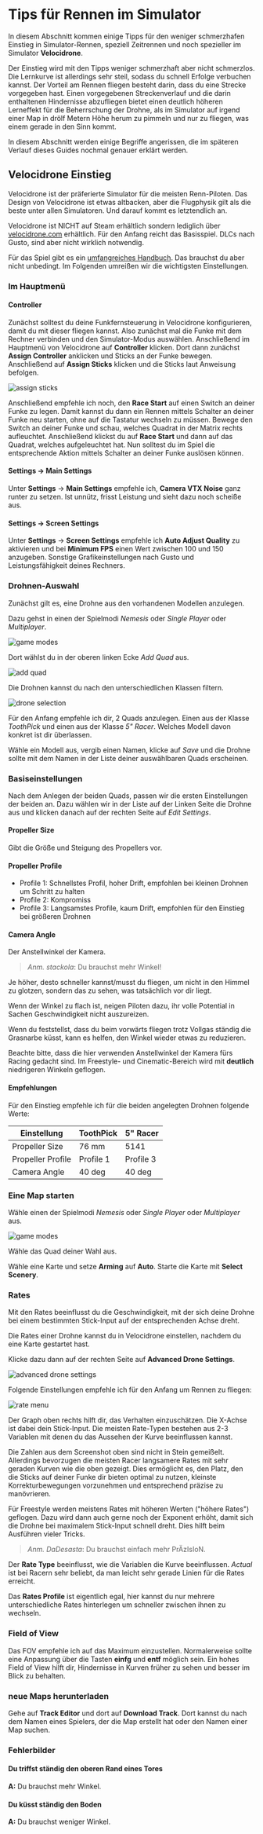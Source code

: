 # Tips für Rennen im Simulator

In diesem Abschnitt kommen einige Tipps für den weniger schmerzhafen Einstieg in Simulator-Rennen, speziell Zeitrennen und noch spezieller im Simulator **Velocidrone**.

Der Einstieg wird mit den Tipps weniger schmerzhaft aber nicht schmerzlos. Die Lernkurve ist allerdings sehr steil, sodass du schnell Erfolge verbuchen kannst. Der Vorteil am Rennen fliegen besteht darin, dass du eine Strecke vorgegeben hast. Einen vorgegebenen Streckenverlauf und die darin enthaltenen Hindernisse abzufliegen bietet einen deutlich höheren Lerneffekt für die Beherrschung der Drohne, als im Simulator auf irgend einer Map in drölf Metern Höhe herum zu pimmeln und nur zu fliegen, was einem gerade in den Sinn kommt.

In diesem Abschnitt werden einige Begriffe angerissen, die im späteren Verlauf dieses Guides nochmal genauer erklärt werden.

## Velocidrone Einstieg

Velocidrone ist der präferierte Simulator für die meisten Renn-Piloten. Das Design von Velocidrone ist etwas altbacken, aber die Flugphysik gilt als die beste unter allen Simulatoren. Und darauf kommt es letztendlich an.

Velocidrone ist NICHT auf Steam erhältlich sondern lediglich über [velocidrone.com](https://www.velocidrone.com/) erhältlich. Für den Anfang reicht das Basisspiel. DLCs nach Gusto, sind aber nicht wirklich notwendig.

Für das Spiel gibt es ein [umfangreiches Handbuch](https://www.velocidrone.com/downloads/VelociDroneManual.pdf). Das brauchst du aber nicht unbedingt. Im Folgenden umreißen wir die wichtigsten Einstellungen.

### Im Hauptmenü

#### Controller

Zunächst solltest du deine Funkfernsteuerung in Velocidrone konfigurieren, damit du mit dieser fliegen kannst. Also zunächst mal die Funke mit dem Rechner verbinden und den Simulator-Modus auswählen. Anschließend im Hauptmenü von Velocidrone auf **Controller** klicken. Dort dann zunächst **Assign Controller** anklicken und Sticks an der Funke bewegen. Anschließend auf **Assign Sticks** klicken und die Sticks laut Anweisung befolgen.

![assign sticks](/img/velocidrone/velocidrone_controller_assign_sticks.png)

Anschließend empfehle ich noch, den **Race Start** auf einen Switch an deiner Funke zu legen. Damit kannst du dann ein Rennen mittels Schalter an deiner Funke neu starten, ohne auf die Tastatur wechseln zu müssen. Bewege den Switch an deiner Funke und schau, welches Quadrat in der Matrix rechts aufleuchtet. Anschließend klickst du auf **Race Start** und dann auf das Quadrat, welches aufgeleuchtet hat. Nun solltest du im Spiel die entsprechende Aktion mittels Schalter an deiner Funke auslösen können.

#### Settings -> Main Settings

Unter **Settings** -> **Main Settings** empfehle ich, **Camera VTX Noise** ganz runter zu setzen. Ist unnütz, frisst Leistung und sieht dazu noch scheiße aus.

#### Settings -> Screen Settings

Unter **Settings** -> **Screen Settings** empfehle ich **Auto Adjust Quality** zu aktivieren und bei **Minimum FPS** einen Wert zwischen 100 und 150 anzugeben. Sonstige Grafikeinstellungen nach Gusto und Leistungsfähigkeit deines Rechners.

### Drohnen-Auswahl

Zunächst gilt es, eine Drohne aus den vorhandenen Modellen anzulegen.

Dazu gehst in einen der Spielmodi *Nemesis* oder *Single Player* oder *Multiplayer*.

![game modes](/img/velocidrone/velocidrone_main_menu_game_modes.png)

Dort wählst du in der oberen linken Ecke *Add Quad* aus.

![add quad](/img/velocidrone/velocidrone_add_quad.png)

Die Drohnen kannst du nach den unterschiedlichen Klassen filtern.

![drone selection](/img/velocidrone/velocidrone_drone_selection.png)

Für den Anfang empfehle ich dir, 2 Quads anzulegen. Einen aus der Klasse *ToothPick* und einen aus der Klasse *5" Racer*. Welches Modell davon konkret ist dir überlassen.

Wähle ein Modell aus, vergib einen Namen, klicke auf *Save* und die Drohne sollte mit dem Namen in der Liste deiner auswählbaren Quads erscheinen.

### Basiseinstellungen

Nach dem Anlegen der beiden Quads, passen wir die ersten Einstellungen der beiden an. Dazu wählen wir in der Liste auf der Linken Seite die Drohne aus und klicken danach auf der rechten Seite auf *Edit Settings*.

#### Propeller Size

Gibt die Größe und Steigung des Propellers vor.

#### Propeller Profile

- Profile 1: Schnellstes Profil, hoher Drift, empfohlen bei kleinen Drohnen um Schritt zu halten
- Profile 2: Kompromiss
- Profile 3: Langsamstes Profile, kaum Drift, empfohlen für den Einstieg bei größeren Drohnen

#### Camera Angle

Der Anstellwinkel der Kamera.

> *Anm. stackola*: Du brauchst mehr Winkel!

Je höher, desto schneller kannst/musst du fliegen, um nicht in den Himmel zu glotzen, sondern das zu sehen, was tatsächlich vor dir liegt.

Wenn der Winkel zu flach ist, neigen Piloten dazu, ihr volle Potential in Sachen Geschwindigkeit nicht auszureizen.

Wenn du feststellst, dass du beim vorwärts fliegen trotz Vollgas ständig die Grasnarbe küsst, kann es helfen, den Winkel wieder etwas zu reduzieren.

Beachte bitte, dass die hier verwenden Anstellwinkel der Kamera fürs Racing gedacht sind. Im Freestyle- und Cinematic-Bereich wird mit **deutlich** niedrigeren Winkeln geflogen.

#### Empfehlungen

Für den Einstieg empfehle ich für die beiden angelegten Drohnen folgende Werte:

| Einstellung       | ToothPick | 5" Racer  |
| ----------------- | --------- | --------- |
| Propeller Size    | 76 mm     | 5141      |
| Propeller Profile | Profile 1 | Profile 3 |
| Camera Angle      | 40 deg    | 40 deg    |

### Eine Map starten

Wähle einen der Spielmodi *Nemesis* oder *Single Player* oder *Multiplayer* aus.

![game modes](/img/velocidrone/velocidrone_main_menu_game_modes.png)

Wähle das Quad deiner Wahl aus.

Wähle eine Karte und setze **Arming** auf **Auto**. Starte die Karte mit **Select Scenery**.

### Rates

Mit den Rates beeinflusst du die Geschwindigkeit, mit der sich deine Drohne bei einem bestimmten Stick-Input auf der entsprechenden Achse dreht.

Die Rates einer Drohne kannst du in Velocidrone einstellen, nachdem du eine Karte gestartet hast.

Klicke dazu dann auf der rechten Seite auf **Advanced Drone Settings**.

![advanced drone settings](/img/velocidrone/velocidrone_ingame_menue_advanced_drone_settings.png)

Folgende Einstellungen empfehle ich für den Anfang um Rennen zu fliegen:

![rate menu](/img/velocidrone/velocidrone_ingame_rate_menu.png)

Der Graph oben rechts hilft dir, das Verhalten einzuschätzen. Die X-Achse ist dabei dein Stick-Input. Die meisten Rate-Typen bestehen aus 2-3 Variablen mit denen du das Aussehen der Kurve beeinflussen kannst.

Die Zahlen aus dem Screenshot oben sind nicht in Stein gemeißelt. Allerdings bevorzugen die meisten Racer langsamere Rates mit sehr geraden Kurven wie die oben gezeigt. Dies ermöglicht es, den Platz, den die Sticks auf deiner Funke dir bieten optimal zu nutzen, kleinste Korrekturbewegungen vorzunehmen und entsprechend präzise zu manövrieren.

Für Freestyle werden meistens Rates mit höheren Werten ("höhere Rates") geflogen. Dazu wird dann auch gerne noch der Exponent erhöht, damit sich die Drohne bei maximalem Stick-Input schnell dreht. Dies hilft beim Ausführen vieler Tricks.

> *Anm. DaDesasta*: Du brauchst einfach mehr PrÄzIsIoN.

Der **Rate Type** beeinflusst, wie die Variablen die Kurve beeinflussen. *Actual* ist bei Racern sehr beliebt, da man leicht sehr gerade Linien für die Rates erreicht.

Das **Rates Profile** ist eigentlich egal, hier kannst du nur mehrere unterschiedliche Rates hinterlegen um schneller zwischen ihnen zu wechseln.

### Field of View

Das FOV empfehle ich auf das Maximum einzustellen. Normalerweise sollte eine Anpassung über die Tasten **einfg** und **entf** möglich sein. Ein hohes Field of View hilft dir, Hindernisse in Kurven früher zu sehen und besser im Blick zu behalten.

### neue Maps herunterladen

Gehe auf **Track Editor** und dort auf **Download Track**. Dort kannst du nach dem Namen eines Spielers, der die Map erstellt hat oder den Namen einer Map suchen.

### Fehlerbilder

#### Du triffst ständig den oberen Rand eines Tores

**A:** Du brauchst mehr Winkel.

#### Du küsst ständig den Boden

**A:** Du brauchst weniger Winkel.
